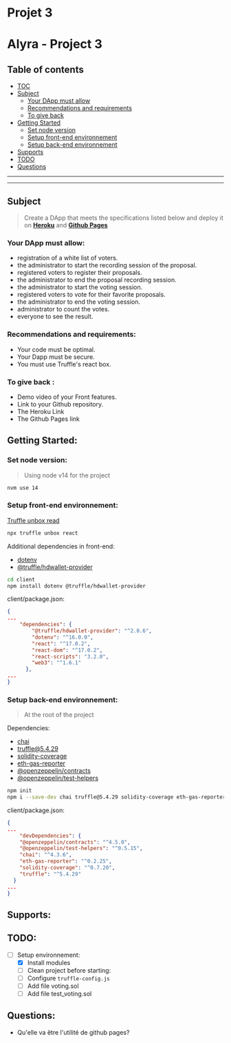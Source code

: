 # Projet 3

# Alyra - Project 3

## Table of contents

- [TOC](#Table-of-contents)
- [Subject](#Subject)
    - [Your DApp must allow](#Your-DApp-must-allow)
    - [Recommendations and requirements](#Recommendations-and-requirements)
    - [To give back](#To-give-back)
- [Getting Started](#Getting-Started)
    - [Set node version](#Set-node-version)
    - [Setup front-end environnement](#Setup-front-end-environnement)
    - [Setup back-end environnement](#Setup-back-end-environnement)
- [Supports](#Supports)
- [TODO](#Todo)
- [Questions](#Questions)

---

---

## Subject

> Create a DApp that meets the specifications listed below and deploy it on [**Heroku**](https://www.heroku.com/) and [**Github Pages**](https://pages.github.com/)
> 

### **Your DApp must allow:**

- registration of a white list of voters.
- the administrator to start the recording session of the proposal.
- registered voters to register their proposals.
- the administrator to end the proposal recording session.
- the administrator to start the voting session.
- registered voters to vote for their favorite proposals.
- the administrator to end the voting session.
- administrator to count the votes.
- everyone to see the result.

### **Recommendations and requirements:**

- Your code must be optimal.
- Your Dapp must be secure.
- You must use Truffle's react box.

### **To give back :**

- Demo video of your Front features.
- Link to your Github repository.
- The Heroku Link
- The Github Pages link

## Getting Started:

### **Set node version:**

> Using node v14 for the project
> 

```bash
nvm use 14
```

### **Setup front-end environnement:**

[Truffle unbox read](https://trufflesuite.com/boxes/react/)

```bash
npx truffle unbox react
```

Additional dependencies in front-end:

- [dotenv](https://www.npmjs.com/package/dotenv)
- [@truffle/hdwallet-provider](https://www.npmjs.com/package/@truffle/hdwallet-provider)

```bash
cd client
npm install dotenv @truffle/hdwallet-provider
```

client/package.json:

```json
{
...
	"dependencies": {
	    "@truffle/hdwallet-provider": "^2.0.6",
	    "dotenv": "^16.0.0",
	    "react": "^17.0.2",
	    "react-dom": "^17.0.2",
	    "react-scripts": "3.2.0",
	    "web3": "^1.6.1"
	  },
...
}
```

### **Setup back-end environnement:**

> At the root of the project
> 

Dependencies:

- [chai](https://www.npmjs.com/package/chai)
- [truffle@5.4.29](https://www.npmjs.com/package/truffle/v/5.4.29)
- [solidity-coverage](https://www.npmjs.com/package/solidity-coverage)
- [eth-gas-reporter](https://www.npmjs.com/package/eth-gas-reporter)
- [@openzeppelin/contracts](https://www.npmjs.com/package/@openzeppelin/contracts)
- [@openzeppelin/test-helpers](https://www.npmjs.com/package/@openzeppelin/test-helpers)

```bash
npm init
npm i --save-dev chai truffle@5.4.29 solidity-coverage eth-gas-reporter @openzeppelin/contracts @openzeppelin/test-helpers
```

client/package.json:

```json
{
...
	"devDependencies": {
    "@openzeppelin/contracts": "^4.5.0",
    "@openzeppelin/test-helpers": "^0.5.15",
    "chai": "^4.3.6",
    "eth-gas-reporter": "^0.2.25",
    "solidity-coverage": "^0.7.20",
    "truffle": "^5.4.29"
  }
...
}
```

## Supports:

## TODO:

- [ ]  Setup environnement:
    - [x]  Install modules
    - [ ]  Clean project before starting:
    - [ ]  Configure `truffle-config.js`
    - [ ]  Add file voting.sol
    - [ ]  Add file test_voting.sol

## Questions:

- Qu'elle va être l'utilité de github pages?
